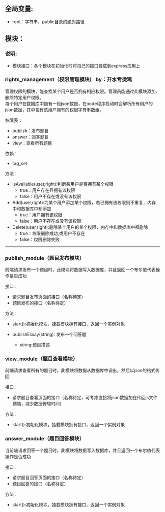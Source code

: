 ## **全局变量**:
 + root：字符串，public目录的绝对路径

## 模块：
### **说明**:
 + 模块接口：各个模块在初始化时将自己的接口挂载到express应用上
 
### **rights_management**（权限管理模块） by：开水专烫鸡
管理权限的模块，能查找某个用户是否拥有相应权限。管理员能通过此模块添加、删除特定用户权限。  
每个用户在数据库中拥有一段json数据，在node程序启动时会解析所有用户的json数据，其中含有该用户拥有的权限字符串数组。

权限表：
 + publish：发布题目
 + answer：回答题目
 + view：查看所有题目

依赖：
 + tag_set

方法：
 + isAvailable(user,right):判断某用户是否拥有某个权限
    + true：用户存在且拥有该权限
    + false：用户不存在或没有该权限
 + Add(user,right):为某个用户添加某个权限，若已拥有该权限则不重复，内存中和数据库中都添加
    + true：用户拥有该权限
    + false：用户不存在或没有该权限
 + Delete(user,right):删除某个用户的某个权限，内存中和数据库中都删除
    + true：权限删除成功,或用户不存在
    + false：权限删除失败

---

### **publish_module**（题目发布模块）
前端请求发布一个题目时，此模块将数据写入数据库，并且返回一个布尔值代表操作是否成功

接口：
+ 请求题目发布页面的接口（名称待定）
+ 题目发布的接口（名称待定）

方法：
+ start():初始化模块，挂载模块拥有接口，返回一个实例对象
+ publishEssay(string):
发布一个问答题

  + string:题目描述
  
### **view_module**（题目查看模块）
前端请求查看所有的题目时，此模块将数据从数据库中调出，然后以json的格式传回

接口：
+ 请求题目查看页面的接口（名称待定，可考虑直接将json数据加在传回js文件顶端，减少数据传输时间）

方法：
+ start():初始化模块，挂载模块拥有接口，返回一个实例对象

### **answer_module**（题目回答模块）
当前端请求回答一个题目时，此模块将数据写入数据库，并且返回一个布尔值代表操作是否成功

接口：
+ 请求题目回答页面的接口（名称待定）
+ 题目回答的接口（名称待定）

方法：
+ start():初始化模块，挂载模块拥有接口，返回一个实例对象
